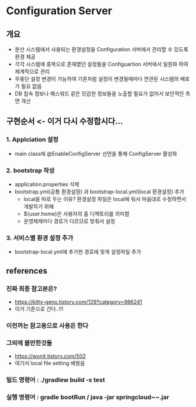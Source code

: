 # Configuration Server
## 개요
- 분산 시스템에서 사용되는 환경설정을 Configuration 서버에서 관리할 수 있도록 환경 제공
- 각각 시스템에 중복으로 존재했던 설정들을 Configuartion 서버에서 일원화 하여 체계적으로 관리
- 무중단 설정 변경이 가능하여 기존처럼 설정이 변경될때마다 연관된 시스템의 배포가 필요 없음
- DB 접속 정보나 패스워드 같은 민감한 정보들을 노출할 필요가 없어서 보안적인 측면 개선

## 구현순서 <- 이거 다시 수정합시다...
### 1. Applciation 설정
- main class에 @EnableConfigServer 선언을 통해 ConfigServer 활성화
### 2. bootstrap 작성
- application.properties 삭제
- bootstrap.yml(공통 환경설정) 과 bootstrap-local.yml(local 환경설정) 추가 
    - local을 따로 두는 이유? 환경설정 파일은 local에 둬서 마음대로 수정하면서 개발하기 위해
    - ${user.home}은 사용자의 홈 디렉토리를 의미함
    - 운영체제마다 경로가 다르므로 맞춰서 설정
### 3. 서비스별 환경 설정 추가
- bootstrap-local.yml에 추가한 경로에 맞게 설정파일 추가


## references
### 진짜 최종 참고본은? 
- https://kitty-geno.tistory.com/129?category=986241
- 이거 기준으로 간다..!!!

### 이전꺼는 참고용으로 사용은 한다
### 그외에 볼만한것들
- https://wonit.tistory.com/502
- 여기서 local file setting 배웠음

### 빌드 명령어 : ./gradlew build -x test
### 실행 명령어 : gradle bootRun / java -jar springcloud~~.jar